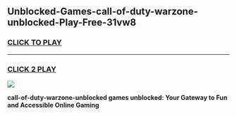 
## Unblocked-Games-call-of-duty-warzone-unblocked-Play-Free-31vw8
<h3>
<a href="https://premium76.site?title=call-of-duty-warzone-unblocked&ref=21A">CLICK TO PLAY</a></h3>
<hr>

<h3>
<a href="https://premium76.site?title=call-of-duty-warzone-unblocked&ref=21A">CLICK 2 PLAY</a>
  
</h3>

<a href="https://premium76.site?title=call-of-duty-warzone-unblocked&ref=21A"><img src="https://clearcache.store/games.png"></a>


**call-of-duty-warzone-unblocked games unblocked: Your Gateway to Fun and Accessible Online Gaming**
